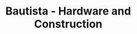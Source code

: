 ---
title: "Bautista - Hardware and Construction"
url: /dasmarinas/bautista-hardware-and-construction/
shop: hardware
---